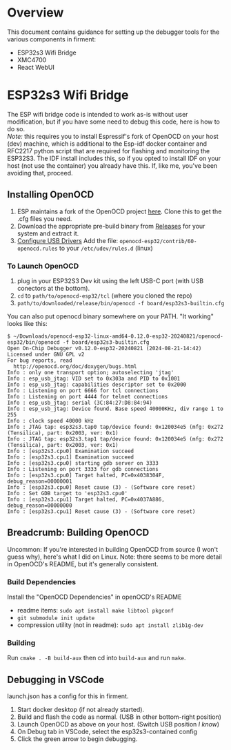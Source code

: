 # Overview
This document contains guidance for setting up the debugger tools for the various components in firment: 
- ESP32s3 Wifi Bridge
- XMC4700
- React WebUI

# ESP32s3 Wifi Bridge
The ESP wifi bridge code is intended to work as-is without user modification, but if you have some need to debug this code, here is how to do so.  
*Note:* this requires you to install Espressif's fork of OpenOCD on your host (dev) machine, which is additional to the Esp-idf docker container and RFC2217 python script that are required for flashing and monitoring the ESP32S3.  The IDF install includes this, so if you opted to install IDF on your host (not use the container) you already have this.  If, like me, you've been avoiding that, proceed.

## Installing OpenOCD
1. ESP maintains a fork of the OpenOCD project [here](https://github.com/espressif/openocd-esp32).  Clone this to get the .cfg files you need. 
2. Download the appropriate pre-build binary from [Releases](https://github.com/espressif/openocd-esp32/releases) for your system and extract it.
3. [Configure USB Drivers](https://docs.espressif.com/projects/esp-idf/en/stable/esp32s3/api-guides/jtag-debugging/configure-builtin-jtag.html#configure-usb-drivers) Add the file: `openocd-esp32/contrib/60-openocd.rules` to your `/etc/udev/rules.d` (linux)

### To Launch OpenOCD
1. plug in your ESP32S3 Dev kit using the left USB-C port (with USB conectors at the bottom).
1. `cd` to `path/to/openocd-esp32/tcl` (where you cloned the repo)
2. `path/to/downloaded/release/bin/openocd -f board/esp32s3-builtin.cfg`

You can also put openocd binary somewhere on your PATH. "It working" looks like this: 

    $ ~/Downloads/openocd-esp32-linux-amd64-0.12.0-esp32-20240821/openocd-esp32/bin/openocd -f board/esp32s3-builtin.cfg
    Open On-Chip Debugger v0.12.0-esp32-20240821 (2024-08-21-14:42)
    Licensed under GNU GPL v2
    For bug reports, read
      http://openocd.org/doc/doxygen/bugs.html
    Info : only one transport option; autoselecting 'jtag'
    Info : esp_usb_jtag: VID set to 0x303a and PID to 0x1001
    Info : esp_usb_jtag: capabilities descriptor set to 0x2000
    Info : Listening on port 6666 for tcl connections
    Info : Listening on port 4444 for telnet connections
    Info : esp_usb_jtag: serial (3C:84:27:D8:84:94)
    Info : esp_usb_jtag: Device found. Base speed 40000KHz, div range 1 to 255
    Info : clock speed 40000 kHz
    Info : JTAG tap: esp32s3.tap0 tap/device found: 0x120034e5 (mfg: 0x272 (Tensilica), part: 0x2003, ver: 0x1)
    Info : JTAG tap: esp32s3.tap1 tap/device found: 0x120034e5 (mfg: 0x272 (Tensilica), part: 0x2003, ver: 0x1)
    Info : [esp32s3.cpu0] Examination succeed
    Info : [esp32s3.cpu1] Examination succeed
    Info : [esp32s3.cpu0] starting gdb server on 3333
    Info : Listening on port 3333 for gdb connections
    Info : [esp32s3.cpu0] Target halted, PC=0x4038304F, debug_reason=00000001
    Info : [esp32s3.cpu0] Reset cause (3) - (Software core reset)
    Info : Set GDB target to 'esp32s3.cpu0'
    Info : [esp32s3.cpu1] Target halted, PC=0x4037A886, debug_reason=00000000
    Info : [esp32s3.cpu1] Reset cause (3) - (Software core reset)


## Breadcrumb: Building OpenOCD
Uncommon: If you're interested in building OpenOCD from source (I won't guess why), here's what I did on Linux.  Note: there seems to be more detail in OpenOCD's README, but it's generally consistent. 

### Build Dependencies
Install the "OpenOCD Dependencies" in openOCD's README
- readme items: `sudo apt install make libtool pkgconf`
- `git submodule init update`
- compression utility (not in readme): `sudo apt install zlib1g-dev`

### Building
Run `cmake . -B build-aux` then cd into `build-aux` and run `make`.  

## Debugging in VSCode
launch.json has a config for this in firment.
1. Start docker desktop (if not already started).
2. Build and flash the code as normal. (USB in other bottom-right position)
2. Launch OpenOCD as above on your host. (Switch USB position *I know*)
2. On Debug tab in VSCode, select the esp32s3-contained config
3. Click the green arrow to begin debugging.  